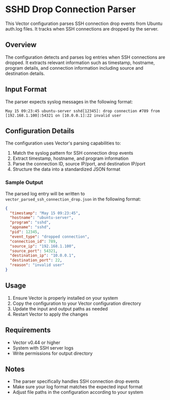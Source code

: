 # SSHD Drop Connection Parser

This Vector configuration parses SSH connection drop events from Ubuntu auth.log files. It tracks when SSH connections are dropped by the server.

## Overview

The configuration detects and parses log entries when SSH connections are dropped. It extracts relevant information such as timestamp, hostname, program details, and connection information including source and destination details.

## Input Format

The parser expects syslog messages in the following format:

```
May 15 09:23:45 ubuntu-server sshd[12345]: drop connection #789 from [192.168.1.100]:54321 on [10.0.0.1]:22 invalid user
```

## Configuration Details

The configuration uses Vector's parsing capabilities to:
1. Match the syslog pattern for SSH connection drop events
2. Extract timestamp, hostname, and program information
3. Parse the connection ID, source IP/port, and destination IP/port
4. Structure the data into a standardized JSON format

### Sample Output

The parsed log entry will be written to `vector_parsed_ssh_connection_drop.json` in the following format:

```json
{
  "timestamp": "May 15 09:23:45",
  "hostname": "ubuntu-server",
  "program": "sshd",
  "appname": "sshd",
  "pid": 12345,
  "event_type": "dropped connection",
  "connection_id": 789,
  "source_ip": "192.168.1.100",
  "source_port": 54321,
  "destination_ip": "10.0.0.1",
  "destination_port": 22,
  "reason": "invalid user"
}
```

## Usage

1. Ensure Vector is properly installed on your system
2. Copy the configuration to your Vector configuration directory
3. Update the input and output paths as needed
4. Restart Vector to apply the changes

## Requirements

- Vector v0.44 or higher
- System with SSH server logs
- Write permissions for output directory

## Notes

- The parser specifically handles SSH connection drop events
- Make sure your log format matches the expected input format
- Adjust file paths in the configuration according to your system
